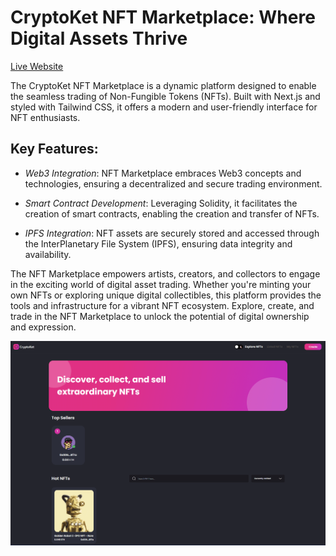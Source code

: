 CryptoKet NFT Marketplace: Where Digital Assets Thrive
======================================================  

[Live Website](https://crypto-ket-nft-marketplace.vercel.app/)  

The CryptoKet NFT Marketplace is a dynamic platform designed to enable the seamless trading of Non-Fungible Tokens (NFTs). Built with Next.js and styled with Tailwind CSS, it offers a modern and user-friendly interface for NFT enthusiasts.

## Key Features:

* *Web3 Integration*: NFT Marketplace embraces Web3 concepts and technologies, ensuring a decentralized and secure trading environment.  

* *Smart Contract Development*: Leveraging Solidity, it facilitates the creation of smart contracts, enabling the creation and transfer of NFTs.  

* *IPFS Integration*: NFT assets are securely stored and accessed through the InterPlanetary File System (IPFS), ensuring data integrity and availability.  

The NFT Marketplace empowers artists, creators, and collectors to engage in the exciting world of digital asset trading. Whether you're minting your own NFTs or exploring unique digital collectibles, this platform provides the tools and infrastructure for a vibrant NFT ecosystem. Explore, create, and trade in the NFT Marketplace to unlock the potential of digital ownership and expression.  

![NFT Marketplace](./readme_assets/main-page.png)
